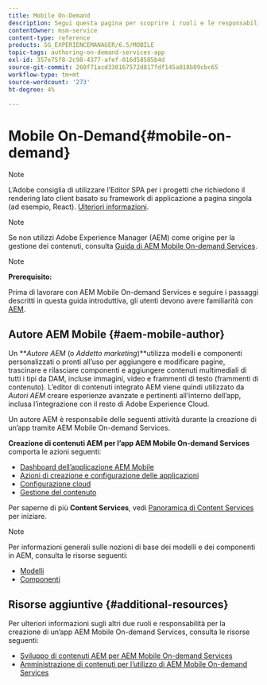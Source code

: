 ```yaml
---
title: Mobile On-Demand
description: Segui questa pagina per scoprire i ruoli e le responsabilità dell’autore di Adobe Experience Manager mobile On-Demand Services.
contentOwner: msm-service
content-type: reference
products: SG_EXPERIENCEMANAGER/6.5/MOBILE
topic-tags: authoring-on-demand-services-app
exl-id: 357e75f8-2c98-4377-afef-016d58505b4d
source-git-commit: 260f71acd330167572d817fdf145a018b09cbc65
workflow-type: tm+mt
source-wordcount: '273'
ht-degree: 4%

---
```


# Mobile On-Demand{#mobile-on-demand}

>[!NOTE]
>
>L’Adobe consiglia di utilizzare l’Editor SPA per i progetti che richiedono il rendering lato client basato su framework di applicazione a pagina singola (ad esempio, React). [Ulteriori informazioni](/help/sites-developing/spa-overview.md).

>[!NOTE]
>
>Se non utilizzi Adobe Experience Manager (AEM) come origine per la gestione dei contenuti, consulta [Guida di AEM Mobile On-demand Services](https://helpx.adobe.com/digital-publishing-solution/topics.html).

>[!NOTE]
>
>**Prerequisito:**
>
>Prima di lavorare con AEM Mobile On-demand Services e seguire i passaggi descritti in questa guida introduttiva, gli utenti devono avere familiarità con [AEM](/help/sites-deploying/deploy.md).

## Autore AEM Mobile {#aem-mobile-author}

Un ***Autore AEM* (o *Addetto marketing*)**utilizza modelli e componenti personalizzati o pronti all’uso per aggiungere e modificare pagine, trascinare e rilasciare componenti e aggiungere contenuti multimediali di tutti i tipi da DAM, incluse immagini, video e frammenti di testo (frammenti di contenuto). L’editor di contenuti integrato AEM viene quindi utilizzato da *Autori AEM* creare esperienze avanzate e pertinenti all’interno dell’app, inclusa l’integrazione con il resto di Adobe Experience Cloud.

Un autore AEM è responsabile delle seguenti attività durante la creazione di un’app tramite AEM Mobile On-demand Services.

**Creazione di contenuti AEM per l’app AEM Mobile On-demand Services** comporta le azioni seguenti:

* [Dashboard dell’applicazione AEM Mobile](/help/mobile/mobile-apps-ondemand-application-dashboard.md)
* [Azioni di creazione e configurazione delle applicazioni](/help/mobile/mobile-apps-ondemand-application-create-configure-action.md)
* [Configurazione cloud](/help/mobile/mobile-on-demand-associating-an-on-demand-app-to-cloud-configuration.md)
* [Gestione del contenuto](/help/mobile/mobile-apps-ondemand-manage-content-ondemand.md)

Per saperne di più **Content Services**, vedi [Panoramica di Content Services](/help/mobile/develop-content-as-a-service.md) per iniziare.

>[!NOTE]
>
>Per informazioni generali sulle nozioni di base dei modelli e dei componenti in AEM, consulta le risorse seguenti:
>
>* [Modelli](/help/sites-developing/templates.md)
>* [Componenti](/help/sites-developing/components.md)
>

## Risorse aggiuntive {#additional-resources}

Per ulteriori informazioni sugli altri due ruoli e responsabilità per la creazione di un’app AEM Mobile On-demand Services, consulta le risorse seguenti:

* [Sviluppo di contenuti AEM per AEM Mobile On-demand Services](/help/mobile/aem-mobile-on-demand.md)
* [Amministrazione di contenuti per l’utilizzo di AEM Mobile On-demand Services](/help/mobile/aem-mobile.md)
